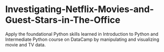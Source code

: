 # Investigating-Netflix-Movies-and-Guest-Stars-in-The-Office
Apply the foundational Python skills  learned in Introduction to Python and Intermediate Python course  on DataCamp by manipulating and visualizing movie and TV data.
